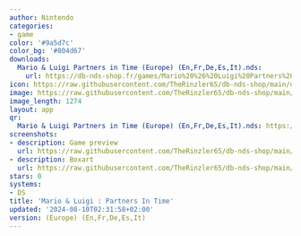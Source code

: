 ```yaml
---
author: Nintendo
categories:
- game
color: '#9a5d7c'
color_bg: '#804d67'
downloads:
  Mario & Luigi Partners in Time (Europe) (En,Fr,De,Es,It).nds:
    url: https://db-nds-shop.fr/games/Mario%20%26%20Luigi%20Partners%20in%20Time%20%28Europe%29%20%28En%2CFr%2CDe%2CEs%2CIt%29.nds
icon: https://raw.githubusercontent.com/TheRinzler65/db-nds-shop/main/docs/assets/images/icons/mario%26luigipartnersintime.png
image: https://raw.githubusercontent.com/TheRinzler65/db-nds-shop/main/docs/assets/images/icons/mario%26luigipartnersintime.png
image_length: 1274
layout: app
qr:
  Mario & Luigi Partners in Time (Europe) (En,Fr,De,Es,It).nds: https://db-nds-shop.fr/assets/images/qr/mario--luigi-partners-in-time-europe-enfrdeesit-nds.png
screenshots:
- description: Game preview
  url: https://raw.githubusercontent.com/TheRinzler65/db-nds-shop/main/docs/assets/images/screenshots/mario%26luigipartnersintime/mario%26luigipartnersintime.png
- description: Boxart
  url: https://raw.githubusercontent.com/TheRinzler65/db-nds-shop/main/docs/assets/images/boxart/Mario%20%26%20LuigiPartners%20in%20Time%20(Europe)%20(En%2CFr%2CDe%2CEs%2CIt).nds.png
stars: 0
systems:
- DS
title: 'Mario & Luigi : Partners In Time'
updated: '2024-08-10T02:31:58+02:00'
version: (Europe) (En,Fr,De,Es,It)
---
```

